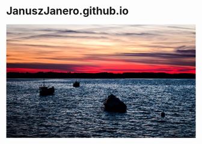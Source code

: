 # JanuszJanero.github.io

![Rewa](https://github.com/JanuszJanero/JanuszJanero.github.io/blob/main/rewa.jpg)
